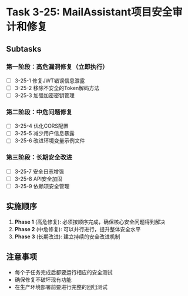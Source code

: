 # Task 3-25: MailAssistant项目安全审计和修复

## Subtasks

### 第一阶段：高危漏洞修复（立即执行）
- [ ] 3-25-1 修复JWT错误信息泄露
- [ ] 3-25-2 移除不安全的Token解码方法
- [ ] 3-25-3 加强加密密钥管理

### 第二阶段：中危问题修复
- [ ] 3-25-4 优化CORS配置
- [ ] 3-25-5 减少用户信息暴露
- [ ] 3-25-6 改进环境变量示例文件

### 第三阶段：长期安全改进
- [ ] 3-25-7 安全日志增强
- [ ] 3-25-8 API安全加固
- [ ] 3-25-9 依赖项安全管理

## 实施顺序

1. **Phase 1** (高危修复): 必须按顺序完成，确保核心安全问题得到解决
2. **Phase 2** (中危修复): 可以并行进行，提升整体安全水平
3. **Phase 3** (长期改进): 建立持续的安全改进机制

## 注意事项

- 每个子任务完成后都要运行相应的安全测试
- 确保修复不破坏现有功能
- 在生产环境部署前要进行完整的回归测试